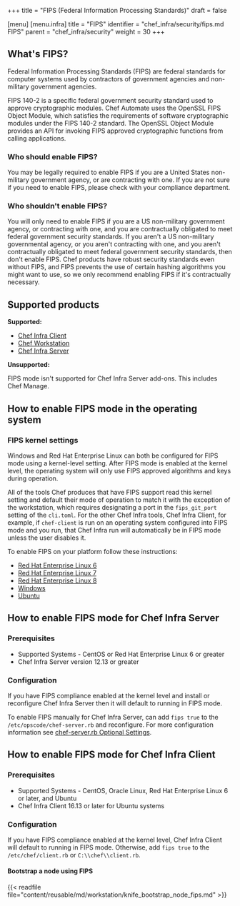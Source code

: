 +++
title = "FIPS (Federal Information Processing Standards)"
draft = false

[menu]
  [menu.infra]
    title = "FIPS"
    identifier = "chef_infra/security/fips.md FIPS"
    parent = "chef_infra/security"
    weight = 30
+++

## What's FIPS?

Federal Information Processing Standards (FIPS) are federal standards
for computer systems used by contractors of government agencies and
non-military government agencies.

FIPS 140-2 is a specific federal government security standard used to
approve cryptographic modules. Chef Automate uses the OpenSSL FIPS
Object Module, which satisfies the requirements of software
cryptographic modules under the FIPS 140-2 standard. The OpenSSL Object
Module provides an API for invoking FIPS approved cryptographic
functions from calling applications.

### Who should enable FIPS?

You may be legally required to enable FIPS if you are a United States
non-military government agency, or are contracting with one. If you are
not sure if you need to enable FIPS, please check with your compliance
department.

### Who shouldn't enable FIPS?

You will only need to enable FIPS if you are a US non-military
government agency, or contracting with one, and you are contractually
obligated to meet federal government security standards. If you aren't
a US non-military governmental agency, or you aren't contracting with
one, and you aren't contractually obligated to meet federal government
security standards, then don't enable FIPS. Chef products have robust
security standards even without FIPS, and FIPS prevents the use of
certain hashing algorithms you might want to use, so we only recommend
enabling FIPS if it's contractually necessary.

## Supported products

**Supported:**

- [Chef Infra Client](/fips/#how-to-enable-fips-mode-for-the-chef-client)
- [Chef Workstation](/fips/#how-to-enable-fips-mode-for-workstations)
- [Chef Infra Server](/fips/#how-to-enable-fips-mode-for-the-chef-server)

**Unsupported:**

FIPS mode isn't supported for Chef Infra Server add-ons. This includes Chef Manage.

## How to enable FIPS mode in the operating system

### FIPS kernel settings

Windows and Red Hat Enterprise Linux can both be configured for FIPS
mode using a kernel-level setting. After FIPS mode is enabled at the
kernel level, the operating system will only use FIPS approved
algorithms and keys during operation.

All of the tools Chef produces that have FIPS support read this kernel
setting and default their mode of operation to match it with the
exception of the workstation, which requires designating a port in the
`fips_git_port` setting of the `cli.toml`. For the other Chef Infra tools,
Chef Infra Client, for example, if `chef-client` is run on an operating
system configured into FIPS mode and you run, that Chef Infra run will
automatically be in FIPS mode unless the user disables it.

To enable FIPS on your platform follow these instructions:

- [Red Hat Enterprise Linux 6](https://access.redhat.com/documentation/en-US/Red_Hat_Enterprise_Linux/6/html/Security_Guide/sect-Security_Guide-Federal_Standards_And_Regulations-Federal_Information_Processing_Standard.html)
- [Red Hat Enterprise Linux 7](https://access.redhat.com/documentation/en-US/Red_Hat_Enterprise_Linux/7/html/Security_Guide/chap-Federal_Standards_and_Regulations.html#sec-Enabling-FIPS-Mode)
- [Red Hat Enterprise Linux 8](https://www.redhat.com/en/blog/how-rhel-8-designed-fips-140-2-requirements)
- [Windows](https://technet.microsoft.com/en-us/library/cc750357.aspx)
- [Ubuntu](https://security-certs.docs.ubuntu.com/en/fips)

## How to enable FIPS mode for Chef Infra Server

### Prerequisites

- Supported Systems - CentOS or Red Hat Enterprise Linux 6 or greater
- Chef Infra Server version 12.13 or greater

### Configuration

If you have FIPS compliance enabled at the kernel level and install or
reconfigure Chef Infra Server then it will default to running in
FIPS mode.

To enable FIPS manually for Chef Infra Server, can add `fips true`
to the `/etc/opscode/chef-server.rb` and reconfigure. For more
configuration information see [chef-server.rb Optional Settings](/server/config_rb_server_optional_settings/).

## How to enable FIPS mode for Chef Infra Client

### Prerequisites

- Supported Systems - CentOS, Oracle Linux, Red Hat Enterprise Linux 6 or later, and Ubuntu
- Chef Infra Client 16.13 or later for Ubuntu systems

### Configuration

If you have FIPS compliance enabled at the kernel level, Chef Infra Client will default to running in FIPS mode. Otherwise, add `fips true` to the `/etc/chef/client.rb` or `C:\\chef\\client.rb`.

#### Bootstrap a node using FIPS

{{< readfile file="content/reusable/md/workstation/knife_bootstrap_node_fips.md" >}}

